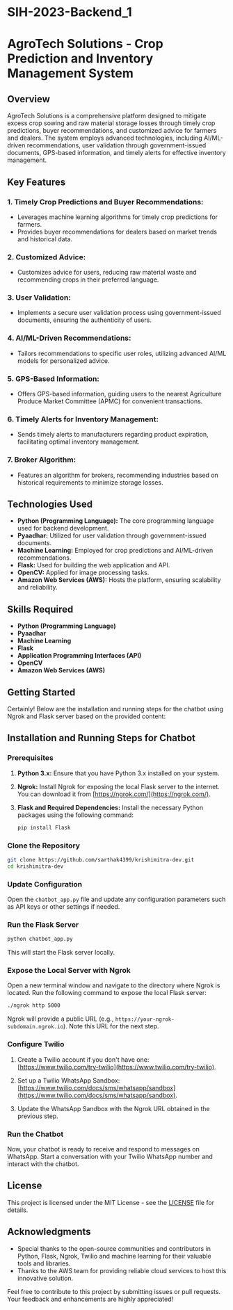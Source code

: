 # SIH-2023-Backend_1

# AgroTech Solutions - Crop Prediction and Inventory Management System

## Overview

AgroTech Solutions is a comprehensive platform designed to mitigate excess crop sowing and raw material storage losses through timely crop predictions, buyer recommendations, and customized advice for farmers and dealers. The system employs advanced technologies, including AI/ML-driven recommendations, user validation through government-issued documents, GPS-based information, and timely alerts for effective inventory management.

## Key Features

### 1. **Timely Crop Predictions and Buyer Recommendations:**
   - Leverages machine learning algorithms for timely crop predictions for farmers.
   - Provides buyer recommendations for dealers based on market trends and historical data.

### 2. **Customized Advice:**
   - Customizes advice for users, reducing raw material waste and recommending crops in their preferred language.

### 3. **User Validation:**
   - Implements a secure user validation process using government-issued documents, ensuring the authenticity of users.

### 4. **AI/ML-Driven Recommendations:**
   - Tailors recommendations to specific user roles, utilizing advanced AI/ML models for personalized advice.

### 5. **GPS-Based Information:**
   - Offers GPS-based information, guiding users to the nearest Agriculture Produce Market Committee (APMC) for convenient transactions.

### 6. **Timely Alerts for Inventory Management:**
   - Sends timely alerts to manufacturers regarding product expiration, facilitating optimal inventory management.

### 7. **Broker Algorithm:**
   - Features an algorithm for brokers, recommending industries based on historical requirements to minimize storage losses.

## Technologies Used

- **Python (Programming Language):** The core programming language used for backend development.
- **Pyaadhar:** Utilized for user validation through government-issued documents.
- **Machine Learning:** Employed for crop predictions and AI/ML-driven recommendations.
- **Flask:** Used for building the web application and API.
- **OpenCV:** Applied for image processing tasks.
- **Amazon Web Services (AWS):** Hosts the platform, ensuring scalability and reliability.

## Skills Required

- **Python (Programming Language)**
- **Pyaadhar**
- **Machine Learning**
- **Flask**
- **Application Programming Interfaces (API)**
- **OpenCV**
- **Amazon Web Services (AWS)**

## Getting Started
Certainly! Below are the installation and running steps for the chatbot using Ngrok and Flask server based on the provided content:

## Installation and Running Steps for Chatbot

### Prerequisites

1. **Python 3.x:** Ensure that you have Python 3.x installed on your system.

2. **Ngrok:** Install Ngrok for exposing the local Flask server to the internet. You can download it from [https://ngrok.com/](https://ngrok.com/).

3. **Flask and Required Dependencies:** Install the necessary Python packages using the following command:

    ```bash
    pip install Flask
    ```

### Clone the Repository

```bash
git clone https://github.com/sarthak4399/krishimitra-dev.git
cd krishimitra-dev
```

### Update Configuration

Open the `chatbot_app.py` file and update any configuration parameters such as API keys or other settings if needed.

### Run the Flask Server

```bash
python chatbot_app.py
```

This will start the Flask server locally.

### Expose the Local Server with Ngrok

Open a new terminal window and navigate to the directory where Ngrok is located. Run the following command to expose the local Flask server:

```bash
./ngrok http 5000
```

Ngrok will provide a public URL (e.g., `https://your-ngrok-subdomain.ngrok.io`). Note this URL for the next step.

### Configure Twilio

1. Create a Twilio account if you don't have one: [https://www.twilio.com/try-twilio](https://www.twilio.com/try-twilio).

2. Set up a Twilio WhatsApp Sandbox: [https://www.twilio.com/docs/sms/whatsapp/sandbox](https://www.twilio.com/docs/sms/whatsapp/sandbox).

3. Update the WhatsApp Sandbox with the Ngrok URL obtained in the previous step.

### Run the Chatbot

Now, your chatbot is ready to receive and respond to messages on WhatsApp. Start a conversation with your Twilio WhatsApp number and interact with the chatbot.


## License

This project is licensed under the MIT License - see the [LICENSE](LICENSE) file for details.

## Acknowledgments

- Special thanks to the open-source communities and contributors in Python, Flask, Ngrok, Twilio and machine learning for their valuable tools and libraries.
- Thanks to the AWS team for providing reliable cloud services to host this innovative solution.

Feel free to contribute to this project by submitting issues or pull requests. Your feedback and enhancements are highly appreciated!
